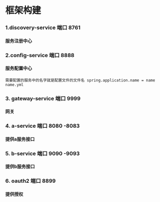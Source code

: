 #                                                                     框架构建

### 1.discovery-service 端口 8761
#### 服务注册中心
### 2.config-service 端口 8888
#### 服务配置中心 
    需要配置的服务中的名字就是配置文件的文件名 spring.application.name = name   name.yml 
### 3. gateway-service 端口 9999
#### 网关
### 4. a-service 端口 8080 -8083
#### 提供a服务接口
### 5. b-service 端口 9090 -9093
#### 提供b服务接口
### 6. oauth2 端口 8899
#### 提供授权